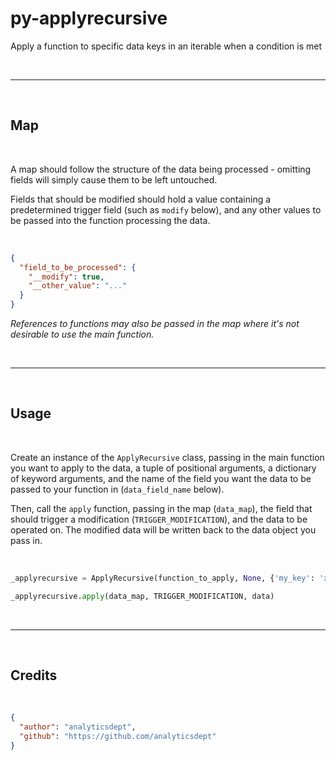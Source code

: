 # py-applyrecursive

Apply a function to specific data keys in an iterable when a condition is met

&nbsp;

---

&nbsp;

## Map

&nbsp;

A map should follow the structure of the data being processed - omitting fields will simply cause them to be left untouched.

Fields that should be modified should hold a value containing a predetermined trigger field (such as `modify` below), and any other values to be passed into the function processing the data.

&nbsp;

```json
{
  "field_to_be_processed": {
    "__modify": true,
    "__other_value": "..."
  }
}
```

_References to functions may also be passed in the map where it's not desirable to use the main function._

&nbsp;

---

&nbsp;

## Usage

&nbsp;

Create an instance of the `ApplyRecursive` class, passing in the main function you want to apply to the data, a tuple of positional arguments, a dictionary of keyword arguments, and the name of the field you want the data to be passed to your function in (`data_field_name` below).

Then, call the `apply` function, passing in the map (`data_map`), the field that should trigger a modification (`TRIGGER_MODIFICATION`), and the data to be operated on. The modified data will be written back to the data object you pass in.

&nbsp;

```python
_applyrecursive = ApplyRecursive(function_to_apply, None, {'my_key': 'x.3'}, 'data_field_name')

_applyrecursive.apply(data_map, TRIGGER_MODIFICATION, data)
```

&nbsp;

---

&nbsp;

## Credits

&nbsp;

```json
{
  "author": "analyticsdept",
  "github": "https://github.com/analyticsdept"
}
```
